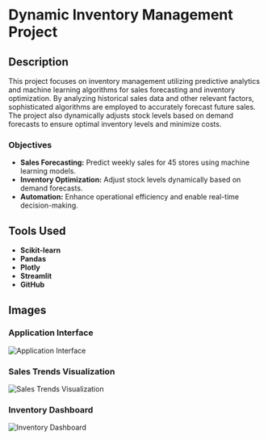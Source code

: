 # Dynamic Inventory Management Project

## Description

This project focuses on inventory management utilizing predictive analytics and machine learning algorithms for sales forecasting and inventory optimization. By analyzing historical sales data and other relevant factors, sophisticated algorithms are employed to accurately forecast future sales. The project also dynamically adjusts stock levels based on demand forecasts to ensure optimal inventory levels and minimize costs.

### Objectives

- **Sales Forecasting:** Predict weekly sales for 45 stores using machine learning models.
- **Inventory Optimization:** Adjust stock levels dynamically based on demand forecasts.
- **Automation:** Enhance operational efficiency and enable real-time decision-making.

## Tools Used

- **Scikit-learn**
- **Pandas**
- **Plotly**
- **Streamlit**
- **GitHub**

## Images

### Application Interface
![Application Interface](images.zip/images/C1.png)

### Sales Trends Visualization
![Sales Trends Visualization](images.zip/images/C2.png)

### Inventory Dashboard
![Inventory Dashboard](images.zip/images/C3.png)


